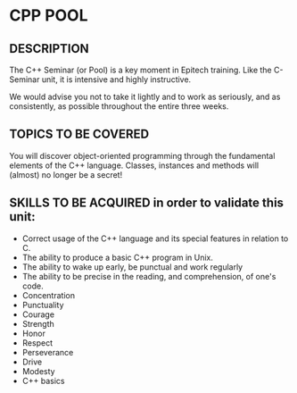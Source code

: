 # CPP POOL

## DESCRIPTION

The C++ Seminar (or Pool) is a key moment in Epitech training. 
Like the C-Seminar unit, it is intensive and highly instructive.

We would advise you not to take it lightly and to work as seriously, and as consistently, as possible throughout the entire three weeks.

## TOPICS TO BE COVERED

You will discover object-oriented programming through the fundamental elements of the C++ language. Classes, instances and methods will (almost) no longer be a secret!

## SKILLS TO BE ACQUIRED in order to validate this unit:

- Correct usage of the C++ language and its special features in relation to C.
- The ability  to produce a basic C++ program in Unix.
- The ability to wake up early, be punctual and work regularly
- The ability to be precise in the reading, and comprehension, of one's code.
- Concentration
- Punctuality
- Courage
- Strength
- Honor
- Respect
- Perseverance
- Drive
- Modesty
- C++ basics